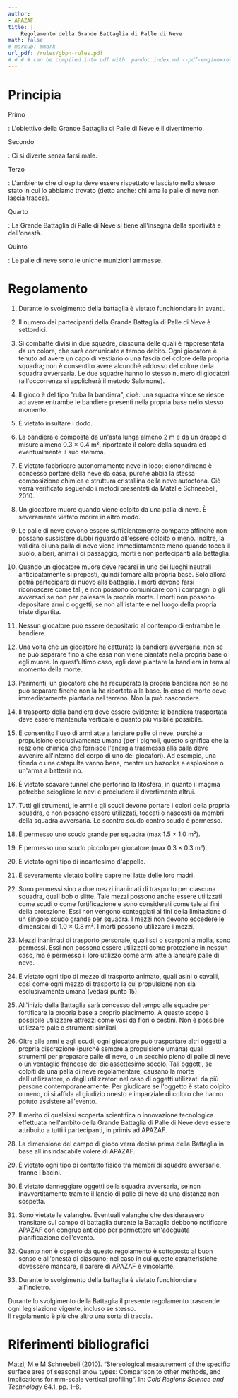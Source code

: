 ```yaml
---
author:
- APAZAF
title: |
    Regolamento della Grande Battaglia di Palle di Neve
math: false
# markup: mmark
url_pdf: /rules/gbpn-rules.pdf
# # # # can be compiled into pdf with: pandoc index.md --pdf-engine=xelatex -o gpbn-rules.pdf
---
```



Principia
=========

Primo

:   L'obiettivo della Grande Battaglia di Palle di Neve è il
    divertimento.

Secondo

:   Ci si diverte senza farsi male.

Terzo

:   L'ambiente che ci ospita deve essere rispettato e lasciato nello
    stesso stato in cui lo abbiamo trovato (detto anche: chi ama le
    palle di neve non lascia tracce).

Quarto

:   La Grande Battaglia di Palle di Neve si tiene all'insegna della
    sportività e dell'onestà.

Quinto

:   Le palle di neve sono le uniche munizioni ammesse.

Regolamento
===========

1.  Durante lo svolgimento della battaglia è vietato funchionciare in
    avanti.

2.  Il numero dei partecipanti della Grande Battaglia di Palle di Neve è
    settordici.

3.  Si combatte divisi in due squadre, ciascuna delle quali è
    rappresentata da un colore, che sarà comunicato a tempo debito. Ogni
    giocatore è tenuto ad avere un capo di vestiario o una fascia del
    colore della propria squadra; non è consentito avere alcunché
    addosso del colore della squadra avversaria. Le due squadre hanno lo
    stesso numero di giocatori (all'occorrenza si applicherà il metodo
    Salomone).

4.  Il gioco è del tipo "ruba la bandiera", cioè: una squadra vince se
    riesce ad avere entrambe le bandiere presenti nella propria base
    nello stesso momento.

5.  È vietato insultare i dodo.

6.  La bandiera è composta da un'asta lunga almeno 2 m e da un drappo di
    misure almeno 0.3 × 0.4 m², riportante il colore della
    squadra ed eventualmente il suo stemma.

7.  È vietato fabbricare autonomamente neve in loco; cionondimeno è
    concesso portare della neve da casa, purché abbia la stessa
    composizione chimica e struttura cristallina della neve autoctona.
    Ciò verrà verificato seguendo i metodi presentati da
    Matzl e Schneebeli, 2010.

8.  Un giocatore muore quando viene colpito da una palla di neve. È
    severamente vietato morire in altro modo.

9.  Le palle di neve devono essere sufficientemente compatte affinché
    non possano sussistere dubbi riguardo all'essere colpito o meno.
    Inoltre, la validità di una palla di neve viene immediatamente meno
    quando tocca il suolo, alberi, animali di passaggio, morti e non
    partecipanti alla battaglia.

10. Quando un giocatore muore deve recarsi in uno dei luoghi neutrali
    anticipatamente sì preposti, quindi tornare alla propria base. Solo
    allora potrà partecipare di nuovo alla battaglia. I morti devono
    farsi riconoscere come tali, e non possono comunicare con i compagni
    o gli avversari se non per palesare la propria morte. I morti non
    possono depositare armi o oggetti, se non all'istante e nel luogo
    della propria triste dipartita.

11. Nessun giocatore può essere depositario al contempo di entrambe le
    bandiere.

12. Una volta che un giocatore ha catturato la bandiera avversaria, non
    se ne può separare fino a che essa non viene piantata nella propria
    base o egli muore. In quest'ultimo caso, egli deve piantare la
    bandiera in terra al momento della morte.

13. Parimenti, un giocatore che ha recuperato la propria bandiera non se
    ne può separare finché non la ha riportata alla base. In caso di
    morte deve immediatamente piantarla nel terreno. Non la può
    nascondere.

14. Il trasporto della bandiera deve essere evidente: la bandiera
    trasportata deve essere mantenuta verticale e quanto più visibile
    possibile.

15. È consentito l'uso di armi
    atte a lanciare palle di neve, purché a propulsione esclusivamente
    umana (per i pignoli, questo significa che la reazione chimica che
    fornisce l'energia trasmessa alla palla deve avvenire all'interno
    del corpo di uno dei giocatori). Ad esempio, una fionda o una
    catapulta vanno bene, mentre un bazooka a esplosione o un'arma a
    batteria no.

16. È vietato scavare tunnel che perforino la litosfera, in quanto il
    magma potrebbe sciogliere le nevi e precludere il divertimento
    altrui.

17. Tutti gli strumenti, le armi e gli scudi devono portare i colori
    della propria squadra, e non possono essere utilizzati, toccati o
    nascosti da membri della squadra avversaria. Lo scontro scudo contro
    scudo è permesso.

18. È permesso uno scudo grande per squadra (max 1.5 × 1.0 m²).

19. È permesso uno scudo piccolo per giocatore (max 0.3 × 0.3 m²).

20. È vietato ogni tipo di incantesimo d'appello.

21. È severamente vietato bollire capre nel latte delle loro madri.

22. Sono permessi sino a due mezzi inanimati di trasporto per ciascuna
    squadra, quali bob o slitte. Tale mezzi possono anche essere
    utilizzati come scudi o come fortificazione e sono considerati come
    tale ai fini della protezione. Essi non vengono conteggiati ai fini
    della limitazione di un singolo scudo grande per squadra. I mezzi
    non devono eccedere le dimensioni di 1.0 × 0.8 m². I morti
    possono utilizzare i mezzi.

23. Mezzi inanimati di trasporto personale, quali sci o scarponi a
    molla, sono permessi. Essi non possono essere utilizzati come
    protezione in nessun caso, ma è permesso il loro utilizzo come armi
    atte a lanciare palle di neve.

24. È vietato ogni tipo di mezzo di trasporto animato, quali asini o
    cavalli, così come ogni mezzo di trasporto la cui propulsione non
    sia esclusivamente umana (vedasi punto 15).

25. All'inizio della Battaglia sarà concesso del tempo alle squadre per
    fortificare la propria base a proprio piacimento. A questo scopo è
    possibile utilizzare attrezzi come vasi da fiori o cestini. Non è
    possibile utilizzare pale o strumenti similari.

26. Oltre alle armi e agli scudi, ogni giocatore può trasportare altri
    oggetti a propria discrezione (purché sempre a propulsione umana)
    quali strumenti per preparare palle di neve, o un secchio pieno di
    palle di neve o un ventaglio francese del diciassettesimo secolo.
    Tali oggetti, se colpiti da una palla di neve regolamentare, causano
    la morte dell'utilizzatore, o degli utilizzatori nel caso di oggetti
    utilizzati da più persone contemporaneamente. Per giudicare se
    l'oggetto è stato colpito o meno, ci si affida al giudizio onesto e
    imparziale di coloro che hanno potuto assistere all'evento.

27. Il merito di qualsiasi scoperta scientifica o innovazione
    tecnologica effettuata nell'ambito della Grande Battaglia di Palle
    di Neve deve essere attribuito a tutti i partecipanti, in primis ad
    APAZAF.

28. La dimensione del campo di gioco verrà decisa prima della Battaglia
    in base all'insindacabile volere di APAZAF.

29. È vietato ogni tipo di contatto fisico tra membri di squadre
    avversarie, tranne i bacini.

30. È vietato danneggiare oggetti della squadra avversaria, se non
    inavvertitamente tramite il lancio di palle di neve da una distanza
    non sospetta.

31. Sono vietate le valanghe. Eventuali valanghe che desiderassero
    transitare sul campo di battaglia durante la Battaglia debbono
    notificare APAZAF con congruo anticipo per permettere un'adeguata
    pianificazione dell'evento.

32. Quanto non è coperto da questo regolamento è sottoposto al buon
    senso e all'onestà di ciascuno; nel caso in cui queste
    caratteristiche dovessero mancare, il parere di APAZAF è vincolante.

33. Durante lo svolgimento della battaglia è vietato funchionciare
    all'indietro.

Durante lo svolgimento della Battaglia il presente regolamento trascende
ogni legislazione vigente, incluso se stesso.\
Il regolamento è più che altro una sorta di traccia.


Riferimenti bibliografici
=========================

Matzl, M e M Schneebeli (2010). “Stereological measurement of the specific surface area
of seasonal snow types: Comparison to other methods, and implications for mm-scale
vertical profiling”. In: _Cold Regions Science and Technology_ 64.1, pp. 1–8.
